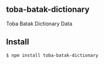 ## toba-batak-dictionary

Toba Batak Dictionary Data

## Install

```bash
$ npm install toba-batak-dictionary
```
